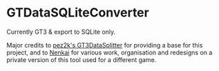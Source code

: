 # GTDataSQLiteConverter

Currently GT3 & export to SQLite only.

Major credits to [pez2k's GT3DataSplitter](https://github.com/pez2k/gt2tools/tree/master/GT3DataSplitter) for providing a base for this project, and to [Nenkai](https://github.com/Nenkai/) for various work, organisation and redesigns on a private version of this tool used for a different game.

